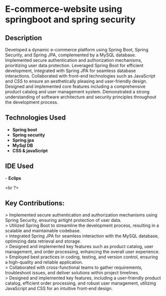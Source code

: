 # E-commerce-website using springboot and spring security
<h2>Description</h2>
Developed a dynamic e-commerce platform using Spring Boot, Spring Security, and Spring JPA, complemented by a MySQL database. Implemented secure authentication and authorization mechanisms, prioritizing user data protection. Leveraged Spring Boot for efficient development, integrated with Spring JPA for seamless database interactions. Collaborated with front-end technologies such as JavaScript and CSS to ensure an aesthetically pleasing and user-friendly design. Designed and implemented core features including a comprehensive product catalog and user management system. Demonstrated a strong understanding of software architecture and security principles throughout the development process.


<br />

<h2> Technologies Used</h2>

- <b>Spring boot</b> 
- <b>Spring security</b>
- <b>Spring jpa</b>
- <b>MySql DB</b>
- <b> CSS & javaScript</b>

<h2>IDE Used </h2>
- <b>Eclips</b>

<br ?>

<h2>Key Contributions: </h2>
<p>  > Implemented secure authentication and authorization mechanisms using Spring Security, ensuring airtight protection of user data.
 <br />
 > Utilized Spring Boot to streamline the development process, resulting in a scalable and maintainable codebase.
  <br />
> Integrated Spring JPA for seamless interaction with the MySQL database, optimizing data retrieval and storage.
  <br />
> Designed and implemented key features such as product catalog, user management, and order processing, enhancing the overall user experience.
  <br />
> Employed best practices in coding, testing, and version control, ensuring a high-quality and reliable application.
  <br />
> Collaborated with cross-functional teams to gather requirements, troubleshoot issues, and deliver solutions within project timelines.
<br />
> Designed and implemented key features, including a user-friendly product catalog, efficient order processing, and robust user management, utilizing JavaScript and CSS for an intuitive front-end design.
</p>



<!--
 ```diff
- text in red
+ text in green
! text in orange
# text in gray
@@ text in purple (and bold)@@
```
--!>

